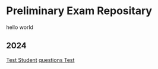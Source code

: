 # Preliminary Exam Repositary

hello world
## 2024

[Test Student](students/student%20test.md) [questions Test](students/test.pdf) 